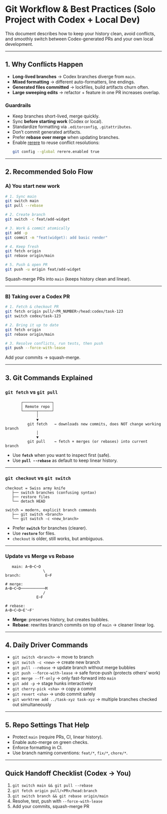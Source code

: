 # Git Workflow & Best Practices (Solo Project with Codex + Local Dev)

This document describes how to keep your history clean, avoid conflicts, and smoothly switch between Codex-generated PRs and your own local development.

---

## 1. Why Conflicts Happen

- **Long-lived branches** → Codex branches diverge from `main`.
- **Mixed formatting** → different auto-formatters, line endings.
- **Generated files committed** → lockfiles, build artifacts churn often.
- **Large sweeping edits** → refactor + feature in one PR increases overlap.

### Guardrails
- Keep branches short-lived, merge quickly.
- Sync **before starting work** (Codex or local).
- Standardize formatting via `.editorconfig`, `.gitattributes`.
- Don’t commit generated artifacts.
- Prefer **rebase over merge** when updating branches.
- Enable [rerere](https://git-scm.com/docs/git-rerere) to reuse conflict resolutions:
  ```bash
  git config --global rerere.enabled true
  ```

---

## 2. Recommended Solo Flow

### A) You start new work
```bash
# 1. Sync main
git switch main
git pull --rebase

# 2. Create branch
git switch -c feat/add-widget

# 3. Work & commit atomically
git add -p
git commit -m "feat(widget): add basic render"

# 4. Keep fresh
git fetch origin
git rebase origin/main

# 5. Push & open PR
git push -u origin feat/add-widget
```

Squash-merge PRs into `main` (keeps history clean and linear).

---

### B) Taking over a Codex PR
```bash
# 1. Fetch & checkout PR
git fetch origin pull/<PR_NUMBER>/head:codex/task-123
git switch codex/task-123

# 2. Bring it up to date
git fetch origin
git rebase origin/main

# 3. Resolve conflicts, run tests, then push
git push --force-with-lease
```

Add your commits → squash-merge.

---

## 3. Git Commands Explained

### `git fetch` vs `git pull`

```
       ┌─────────────┐
       │ Remote repo │
       └──────┬──────┘
              │
              ▼
          git fetch   → downloads new commits, does NOT change working branch
              │
              ▼
          git pull    → fetch + merges (or rebases) into current branch
```

- Use **`fetch`** when you want to inspect first (safe).
- Use **`pull --rebase`** as default to keep linear history.

---

### `git checkout` vs `git switch`

```
checkout = Swiss army knife
   ├── switch branches (confusing syntax)
   ├── restore files
   └── detach HEAD

switch = modern, explicit branch commands
   ├── git switch <branch>
   └── git switch -c <new_branch>
```

- Prefer **`switch`** for branches (clearer).
- Use **`restore`** for files.
- `checkout` is older, still works, but ambiguous.

---

### Update vs Merge vs Rebase

```
   main: A─B─C─D
                 \
branch:           E─F

# merge:
A─B─C─D───────────M
                 /
              E─F

# rebase:
A─B─C─D─E'─F'
```

- **Merge**: preserves history, but creates bubbles.
- **Rebase**: rewrites branch commits on top of `main` → cleaner linear log.

---

## 4. Daily Driver Commands

- `git switch <branch>` → move to branch
- `git switch -c <new>` → create new branch
- `git pull --rebase` → update branch without merge bubbles
- `git push --force-with-lease` → safe force-push (protects others’ work)
- `git merge --ff-only` → only fast-forward into `main`
- `git add -p` → stage hunks interactively
- `git cherry-pick <sha>` → copy a commit
- `git revert <sha>` → undo commit safely
- `git worktree add ../task-xyz task-xyz` → multiple branches checked out simultaneously

---

## 5. Repo Settings That Help

- Protect `main` (require PRs, CI, linear history).
- Enable auto-merge on green checks.
- Enforce formatting in CI.
- Use branch naming conventions: `feat/*`, `fix/*`, `chore/*`.

---

## Quick Handoff Checklist (Codex → You)

1. `git switch main && git pull --rebase`
2. `git fetch origin pull/<PR>/head:branch`
3. `git switch branch && git rebase origin/main`
4. Resolve, test, push with `--force-with-lease`
5. Add your commits, squash-merge PR
```
